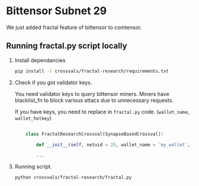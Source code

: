 # Bittensor Subnet 29
We just added fractal feature of bittensor to comtensor.

## Running fractal.py script locally

1. Install dependancies

    ```bash
    pip install -r crossvals/fractal-research/requirements.txt
    ```

2. Check if you got validator keys.

    You need validator keys to query bittensor miners. Miners have blacklist_fn to block various attacs due to unnecessary requests.

    If you have keys, you need to replace in `fractal.py` code. (`wallet_name`, `wallet_hotkey`)

    ```python

        class FractalResearchCrossval(SynapseBasedCrossval):

            def __init__(self, netuid = 29, wallet_name = 'my_wallet', wallet_hotkey = 'my_first_hotkey', network = "finney", topk = 1):
    
            ...
    ```

3. Running script.
    ```bash
    python crossvals/fractal-research/fractal.py
    ```
